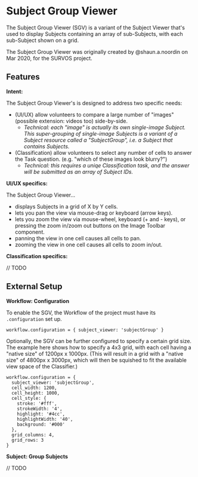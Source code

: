 # Subject Group Viewer

The Subject Group Viewer (SGV) is a variant of the Subject Viewer that's used to 
display Subjects containing an array of sub-Subjects, with each sub-Subject
shown on a grid.

The Subject Group Viewer was originally created by @shaun.a.noordin on Mar 2020, for the SURVOS project.

## Features

**Intent:**

The Subject Group Viewer's is designed to address two specific needs:

- (UI/UX) allow volunteers to compare a large number of "images" (possible extension: videos too) side-by-side.
  - _Technical: each "image" is actually its own single-image Subject. This super-grouping of single-image Subjects is a variant of a Subject resource called a "SubjectGroup", i.e. a Subject that contains Subjects._
- (Classification) allow volunteers to select any number of cells to answer the Task question. (e.g. "which of these images look blurry?")
  - _Technical: this requires a uniqe Classification task, and the answer will be submitted as an array of Subject IDs._

**UI/UX specifics:**

The Subject Group Viewer...

- displays Subjects in a grid of X by Y cells.
- lets you pan the view via mouse-drag or keyboard (arrow keys). 
- lets you zoom the view via mouse-wheel, keyboard (+ and - keys), or pressing the zoom in/zoom out buttons on the Image Toolbar component.
- panning the view in one cell causes all cells to pan.
- zooming the view in one cell causes all cells to zoom in/out.

**Classification specifics:**

// TODO

## External Setup

**Workflow: Configuration**

To enable the SGV, the Workflow of the project must have its `.configuration` set up.

`workflow.configuration = { subject_viewer: 'subjectGroup' }`

Optionally, the SGV can be further configured to specify a certain grid size. The example here shows how to specify a 4x3 grid, with each cell having a "native size" of 1200px x 1000px. (This will result in a grid with a "native size" of 4800px x 3000px, which will then be squished to fit the available view space of the Classifier.)

```
workflow.configuration = {
  subject_viewer: 'subjectGroup',
  cell_width: 1200,
  cell_height: 1000,
  cell_style: {
    stroke: '#fff',
    strokeWidth: '4',
    highlight: '#4cc',
    highlightWidth: '40',
    background: '#000'
  },
  grid_columns: 4,
  grid_rows: 3
}
```

**Subject: Group Subjects**

// TODO
